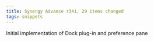 ```yaml
---
title: Synergy Advance r341, 29 items changed
tags: snippets
---
```


Initial implementation of Dock plug-in and preference pane
